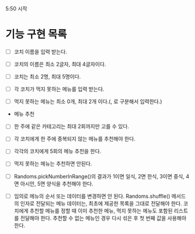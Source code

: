 5:50 시작

# 기능 구현 목록
 
- [ ] 코치 이름을 입력 받는다.
- [ ] 코치의 이름은 최소 2글자, 최대 4글자이다.
- [ ] 코치는 최소 2명, 최대 5명이다.

- [ ] 각 코치가 먹지 못하는 메뉴를 입력 받는다.
- [ ] 먹지 못하는 메뉴는 최소 0개, 최대 2개 이다.(, 로 구분해서 입력한다.)

- 메뉴 추천
- [ ] 한 주에 같은 카테고리는 최대 2회까지만 고를 수 있다.
- [ ] 각 코치에게 한 주에 중복되지 않는 메뉴를 추천해야 한다.
- [ ] 각각의 코치에게 5회의 메뉴 추천을 한다.
- [ ] 먹지 못하는 메뉴는 추천하면 안된다.

- [ ] Randoms.pickNumberInRange()의 결과가 1이면 일식, 2면 한식, 3이면 중식, 4면 아시안, 5면 양식을 추천해야 한다.
- [ ] 임의로 메뉴의 순서 또는 데이터를 변경하면 안 된다.
  Randoms.shuffle() 메서드의 인자로 전달되는 메뉴 데이터는, 최초에 제공한 목록을 그대로 전달해야 한다.
  코치에게 추천할 메뉴를 정할 때 이미 추천한 메뉴, 먹지 못하는 메뉴도 포함된 리스트를 전달해야 한다.
  추천할 수 없는 메뉴인 경우 다시 섞은 후 첫 번째 값을 사용해야 한다.